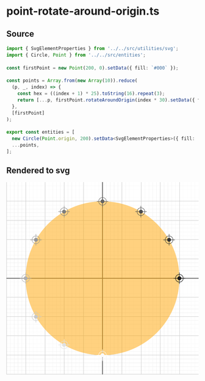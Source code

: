 
# point-rotate-around-origin.ts

## Source

```ts
import { SvgElementProperties } from '../../src/utilities/svg';
import { Circle, Point } from '../../src/entities';

const firstPoint = new Point(200, 0).setData({ fill: `#000` });

const points = Array.from(new Array(10)).reduce(
  (p, _, index) => {
    const hex = ((index + 1) * 25).toString(16).repeat(3);
    return [...p, firstPoint.rotateAroundOrigin(index * 30).setData({ fill: `#${hex}` })];
  },
  [firstPoint]
);

export const entities = [
  new Circle(Point.origin, 200).setData<SvgElementProperties>({ fill: 'orange', fillOpacity: 0.5 }),
  ...points,
];

```


## Rendered to svg

![point-rotate-around-origin.ts](./point-rotate-around-origin.svg)

